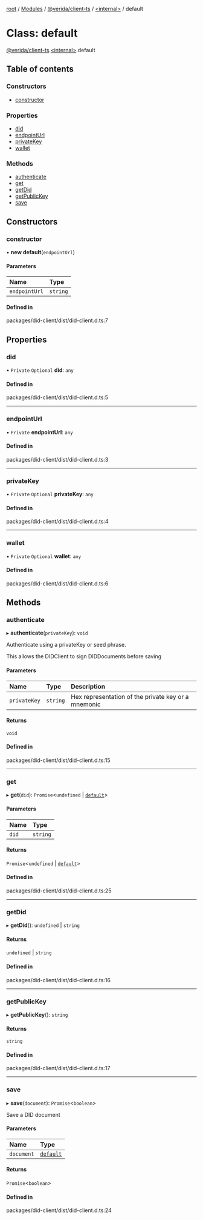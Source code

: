 [root](../README.md) / [Modules](../modules.md) / [@verida/client-ts](../modules/verida_client_ts.md) / [<internal\>](../modules/verida_client_ts._internal_.md) / default

# Class: default

[@verida/client-ts](../modules/verida_client_ts.md).[<internal\>](../modules/verida_client_ts._internal_.md).default

## Table of contents

### Constructors

- [constructor](verida_client_ts._internal_.default.md#constructor)

### Properties

- [did](verida_client_ts._internal_.default.md#did)
- [endpointUrl](verida_client_ts._internal_.default.md#endpointurl)
- [privateKey](verida_client_ts._internal_.default.md#privatekey)
- [wallet](verida_client_ts._internal_.default.md#wallet)

### Methods

- [authenticate](verida_client_ts._internal_.default.md#authenticate)
- [get](verida_client_ts._internal_.default.md#get)
- [getDid](verida_client_ts._internal_.default.md#getdid)
- [getPublicKey](verida_client_ts._internal_.default.md#getpublickey)
- [save](verida_client_ts._internal_.default.md#save)

## Constructors

### constructor

• **new default**(`endpointUrl`)

#### Parameters

| Name | Type |
| :------ | :------ |
| `endpointUrl` | `string` |

#### Defined in

packages/did-client/dist/did-client.d.ts:7

## Properties

### did

• `Private` `Optional` **did**: `any`

#### Defined in

packages/did-client/dist/did-client.d.ts:5

___

### endpointUrl

• `Private` **endpointUrl**: `any`

#### Defined in

packages/did-client/dist/did-client.d.ts:3

___

### privateKey

• `Private` `Optional` **privateKey**: `any`

#### Defined in

packages/did-client/dist/did-client.d.ts:4

___

### wallet

• `Private` `Optional` **wallet**: `any`

#### Defined in

packages/did-client/dist/did-client.d.ts:6

## Methods

### authenticate

▸ **authenticate**(`privateKey`): `void`

Authenticate using a privateKey or seed phrase.

This allows the DIDClient to sign DIDDocuments before saving

#### Parameters

| Name | Type | Description |
| :------ | :------ | :------ |
| `privateKey` | `string` | Hex representation of the private key or a mnemonic |

#### Returns

`void`

#### Defined in

packages/did-client/dist/did-client.d.ts:15

___

### get

▸ **get**(`did`): `Promise`<`undefined` \| [`default`](verida_client_ts._internal_.default-6.md)\>

#### Parameters

| Name | Type |
| :------ | :------ |
| `did` | `string` |

#### Returns

`Promise`<`undefined` \| [`default`](verida_client_ts._internal_.default-6.md)\>

#### Defined in

packages/did-client/dist/did-client.d.ts:25

___

### getDid

▸ **getDid**(): `undefined` \| `string`

#### Returns

`undefined` \| `string`

#### Defined in

packages/did-client/dist/did-client.d.ts:16

___

### getPublicKey

▸ **getPublicKey**(): `string`

#### Returns

`string`

#### Defined in

packages/did-client/dist/did-client.d.ts:17

___

### save

▸ **save**(`document`): `Promise`<`boolean`\>

Save a DID document

#### Parameters

| Name | Type |
| :------ | :------ |
| `document` | [`default`](verida_client_ts._internal_.default-6.md) |

#### Returns

`Promise`<`boolean`\>

#### Defined in

packages/did-client/dist/did-client.d.ts:24
